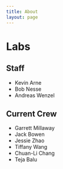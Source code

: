 ```yaml
---
title: About
layout: page
---
```


# Labs

## Staff

- Kevin Arne
- Bob Nesse
- Andreas Wenzel

## Current Crew

- Garrett Millaway
- Jack Bowen
- Jessie Zhao
- Tiffany Wang
- Chuan-Li Chang
- Teja Balu